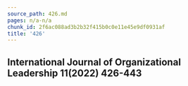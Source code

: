 ```yaml
---
source_path: 426.md
pages: n/a-n/a
chunk_id: 2f6ac088ad3b2b32f415b0c0e11e45e9df0931af
title: '426'
---
```

## International Journal of Organizational Leadership 11(2022) 426-443
